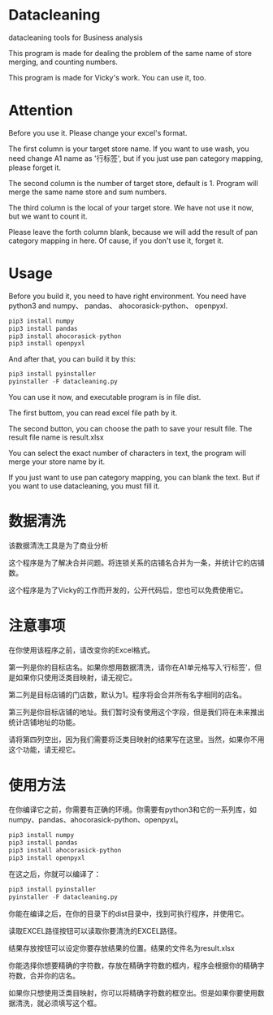 # Datacleaning
datacleaning tools for Business analysis

This program is made for dealing the problem of the same name of store merging, and counting numbers.

This program is made for Vicky's work. You can use it, too.

# Attention
Before you use it. Please change your excel's format.

The first column is your target store name. If you want to use wash, you need change A1 name as '行标签', but if you just use pan category mapping, please forget it.

The second column is the number of target store, default is 1. Program will merge the same name store and sum numbers.

The third column is the local of your target store. We have not use it now, but we want to count it.

Please leave the forth column blank, because we will add the result of pan category mapping in here. Of cause, if you don't use it, forget it.

# Usage
Before you build it, you need to have right environment. You need have python3 and numpy、 pandas、 ahocorasick-python、 openpyxl.

```python
pip3 install numpy
pip3 install pandas
pip3 install ahocorasick-python
pip3 install openpyxl
```

And after that, you can build it by this:

```python
pip3 install pyinstaller
pyinstaller -F datacleaning.py
```

You can use it now, and executable program is in file dist.

The first buttom, you can read excel file path by it.

The second button, you can choose the path to save your result file. The result file name is result.xlsx

You can select the exact number of characters in text, the program will merge your store name by it.

If you just want to use pan category mapping, you can blank the text. But if you want to use datacleaning, you must fill it.

# 数据清洗
该数据清洗工具是为了商业分析

这个程序是为了解决合并问题。将连锁关系的店铺名合并为一条，并统计它的店铺数。

这个程序是为了Vicky的工作而开发的，公开代码后，您也可以免费使用它。

# 注意事项
在你使用该程序之前，请改变你的Excel格式。

第一列是你的目标店名。如果你想用数据清洗，请你在A1单元格写入‘行标签’，但是如果你只使用泛类目映射，请无视它。

第二列是目标店铺的门店数，默认为1。程序将会合并所有名字相同的店名。

第三列是你目标店铺的地址。我们暂时没有使用这个字段，但是我们将在未来推出统计店铺地址的功能。

请将第四列空出，因为我们需要将泛类目映射的结果写在这里。当然，如果你不用这个功能，请无视它。

# 使用方法
在你编译它之前，你需要有正确的环境。你需要有python3和它的一系列库，如numpy、pandas、ahocorasick-python、openpyxl。

```python
pip3 install numpy
pip3 install pandas
pip3 install ahocorasick-python
pip3 install openpyxl
```

在这之后，你就可以编译了：

```python
pip3 install pyinstaller
pyinstaller -F datacleaning.py
```

你能在编译之后，在你的目录下的dist目录中，找到可执行程序，并使用它。

读取EXCEL路径按钮可以读取你要清洗的EXCEL路径。

结果存放按钮可以设定你要存放结果的位置。结果的文件名为result.xlsx

你能选择你想要精确的字符数，存放在精确字符数的框内，程序会根据你的精确字符数，合并你的店名。

如果你只想使用泛类目映射，你可以将精确字符数的框空出。但是如果你要使用数据清洗，就必须填写这个框。
